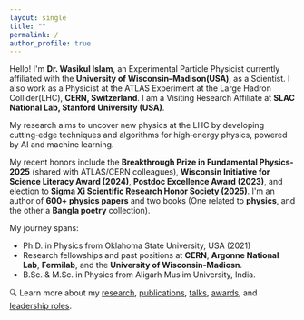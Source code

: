 ```yaml
---
layout: single
title: ""
permalink: /
author_profile: true
---
```


Hello! I'm **Dr. Wasikul Islam**, an Experimental Particle Physicist currently affiliated with the **University of Wisconsin–Madison(USA)**, as a Scientist. I also work as a Physicist at the ATLAS Experiment at the Large Hadron Collider(LHC), **CERN, Switzerland**. I am a Visiting Research Affiliate at **SLAC National Lab, Stanford University (USA)**.

My research aims to uncover new physics at the LHC by developing cutting‑edge techniques and algorithms for high‑energy physics, powered by AI and machine learning.

My recent honors include the **Breakthrough Prize in Fundamental Physics-2025** (shared with ATLAS/CERN colleagues), **Wisconsin Initiative for Science Literacy Award (2024)**, **Postdoc Excellence Award (2023)**, and election to **Sigma Xi Scientific Research Honor Society (2025)**. I'm an author of **600+ physics papers** and two books (One related to **physics**, and the other a **Bangla poetry** collection).

My journey spans:
- Ph.D. in Physics from Oklahoma State University, USA (2021)  
- Research fellowships and past positions at **CERN**, **Argonne National Lab**, **Fermilab**, and the **University of Wisconsin-Madiosn**.  
- B.Sc. & M.Sc. in Physics from Aligarh Muslim University, India.

🔍 Learn more about my [research](/research/), [publications](/publications/), [talks](/talks/), [awards](/awards/), and [leadership roles](/leadership/).
